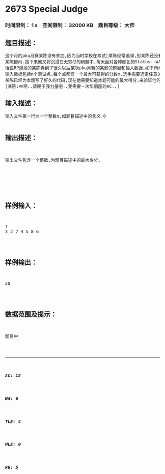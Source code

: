 # 2673 Special Judge   
### 时间限制： 1 s&nbsp;&nbsp;&nbsp;&nbsp;空间限制： 32000 KB&nbsp;&nbsp;&nbsp;&nbsp;题目等级： 大师  
## 题目描述：  

<pre>
这个月的pku月赛某陈没有参加,因为当时学校在考试[某陈经常逃课,但某陈还没有强大到考试也可以逃掉的程度].何况,对于北大校赛,水牛通常是没有什么希望考得好的[事实上某陈最好成绩是仅A了一道题].
某陈郁闷.接下来他又将沉浸在无穷尽的刷题中,每天面对各种颜色的Status--WA,TLE,RE,甚至还有MLE,CE,PE什么什么的,他无比期待蓝色的AC.
话说RP爆发的某陈弄到了很久以后某次pku月赛的某题的题目和输入数据,如下所示.
输入数据包括n个测试点,每个点都有一个最大可获得的分数m.选手需要选定任意3个整数,i,j,m0,1<=i<=j<=n,代表选手选择的测试点范围是从第i个到第j个,每个测试点的期望分数均为m0.本题为Special Judge[特殊评测],评测时系统将遍历标号从i到j的测试点,对于被遍历的每一个测试点,如果当前测试点的m小于m0,则终止评测并判定选手得分为0,否则系统将为选手得分加上m0[系统初始化选手得分为0].若最终选手得分与可能的最大得分相同,那么选手就AC了这题.
某陈已经为本题写了好久的代码,现在他需要知道本题可能的最大得分,来验证他的输出是否为最优解.请计算选手的最大得分,给某陈一个打表的机会~
[某陈:神啊..请赐予我力量吧..我需要一次华丽丽的AC..] 
</pre>
  
  
## 输入描述：  

<pre>
输入文件第一行为一个整数n,如题目描述中的含义.0<n<=10^6
接下来的一行包括n个整数m,如题目描述中的含义.0<=m<2^31
 
</pre>
  
  
## 输出描述：  

<pre>
输出文件包含一个整数,为题目描述中的最大得分.
 
 
 
</pre>
  
  
## 样例输入：  

<pre>
7
3 2 7 4 5 8 6
</pre>
  
  
## 样例输出：  

<pre>
20
</pre>
  
  
## 数据范围及提示：  

<pre>
题目中
</pre>
  
  
***  

##### AC: 18  
##### WA: 6  
##### TLE: 4  
##### MLE: 0  
##### RE: 5  
